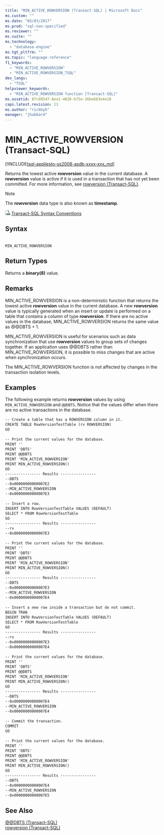 ```yaml
---
title: "MIN_ACTIVE_ROWVERSION (Transact-SQL) | Microsoft Docs"
ms.custom: ""
ms.date: "03/03/2017"
ms.prod: "sql-non-specified"
ms.reviewer: ""
ms.suite: ""
ms.technology: 
  - "database-engine"
ms.tgt_pltfrm: ""
ms.topic: "language-reference"
f1_keywords: 
  - "MIN_ACTIVE_ROWVERSION"
  - "MIN_ACTIVE_ROWVERSION_TSQL"
dev_langs: 
  - "TSQL"
helpviewer_keywords: 
  - "MIN_ACTIVE_ROWVERSION function [Transact-SQL]"
ms.assetid: 87c89547-8ea1-4820-b75e-36be683e4e10
caps.latest.revision: 11
ms.author: "rickbyh"
manager: "jhubbard"
---
```

# MIN_ACTIVE_ROWVERSION (Transact-SQL)
[!INCLUDE[tsql-appliesto-ss2008-asdb-xxxx-xxx_md](../../relational-databases/import-export/includes/tsql-appliesto-ss2008-asdb-xxxx-xxx-md.md)]

  Returns the lowest active **rowversion** value in the current database. A **rowversion** value is active if it is used in a transaction that has not yet been committed. For more information, see [rowversion &#40;Transact-SQL&#41;](../../t-sql/data-types/rowversion-transact-sql.md).  
  
> [!NOTE]  
>  The **rowversion** data type is also known as **timestamp**.  
  
 ![Topic link icon](../../database-engine/configure/windows/media/topic-link.gif "Topic link icon") [Transact-SQL Syntax Conventions](../../t-sql/language-elements/transact-sql-syntax-conventions-transact-sql.md)  
  
## Syntax  
  
```  
  
MIN_ACTIVE_ROWVERSION  
```  
  
## Return Types  
 Returns a **binary(8)** value.  
  
## Remarks  
 MIN_ACTIVE_ROWVERSION is a non-deterministic function that returns the lowest active **rowversion** value in the current database. A new **rowversion** value is typically generated when an insert or update is performed on a table that contains a column of type **rowversion**. If there are no active values in the database, MIN_ACTIVE_ROWVERSION returns the same value as @@DBTS + 1.  
  
 MIN_ACTIVE_ROWVERSION is useful for scenarios such as data synchronization that use **rowversion** values to group sets of changes together. If an application uses @@DBTS rather than MIN_ACTIVE_ROWVERSION, it is possible to miss changes that are active when synchronization occurs.  
  
 The MIN_ACTIVE_ROWVERSION function is not affected by changes in the transaction isolation levels.  
  
## Examples  
 The following example returns **rowversion** values by using `MIN_ACTIVE_ROWVERSION` and `@@DBTS`. Notice that the values differ when there are no active transactions in the database.  
  
```  
-- Create a table that has a ROWVERSION column in it.  
CREATE TABLE RowVersionTestTable (rv ROWVERSION)  
GO  
  
-- Print the current values for the database.  
PRINT ''  
PRINT 'DBTS'  
PRINT @@DBTS  
PRINT 'MIN_ACTIVE_ROWVERSION'  
PRINT MIN_ACTIVE_ROWVERSION()   
GO  
---------------- Results ----------------  
--DBTS  
--0x00000000000007E2  
--MIN_ACTIVE_ROWVERSION  
--0x00000000000007E3  
  
-- Insert a row.  
INSERT INTO RowVersionTestTable VALUES (DEFAULT)  
SELECT * FROM RowVersionTestTable  
GO  
---------------- Results ----------------  
--rv  
--0x00000000000007E3  
  
-- Print the current values for the database.  
PRINT ''  
PRINT 'DBTS'  
PRINT @@DBTS  
PRINT 'MIN_ACTIVE_ROWVERSION'  
PRINT MIN_ACTIVE_ROWVERSION()  
GO  
---------------- Results ----------------  
--DBTS  
--0x00000000000007E3  
--MIN_ACTIVE_ROWVERSION  
--0x00000000000007E4  
  
-- Insert a new row inside a transaction but do not commit.  
BEGIN TRAN  
INSERT INTO RowVersionTestTable VALUES (DEFAULT)  
SELECT * FROM RowVersionTestTable  
GO  
---------------- Results ----------------  
--rv  
--0x00000000000007E3  
--0x00000000000007E4  
  
-- Print the current values for the database.  
PRINT ''  
PRINT 'DBTS'  
PRINT @@DBTS  
PRINT 'MIN_ACTIVE_ROWVERSION'  
PRINT MIN_ACTIVE_ROWVERSION()   
GO  
---------------- Results ----------------  
--DBTS  
--0x00000000000007E4  
--MIN_ACTIVE_ROWVERSION  
--0x00000000000007E4  
  
-- Commit the transaction.  
COMMIT  
GO  
  
-- Print the current values for the database.  
PRINT ''  
PRINT 'DBTS'  
PRINT @@DBTS  
PRINT 'MIN_ACTIVE_ROWVERSION'  
PRINT MIN_ACTIVE_ROWVERSION()  
GO  
---------------- Results ----------------  
--DBTS  
--0x00000000000007E4  
--MIN_ACTIVE_ROWVERSION  
--0x00000000000007E5  
```  
  
## See Also  
 [@@DBTS &#40;Transact-SQL&#41;](../../t-sql/functions/dbts-transact-sql.md)   
 [rowversion &#40;Transact-SQL&#41;](../../t-sql/data-types/rowversion-transact-sql.md)  
  
  